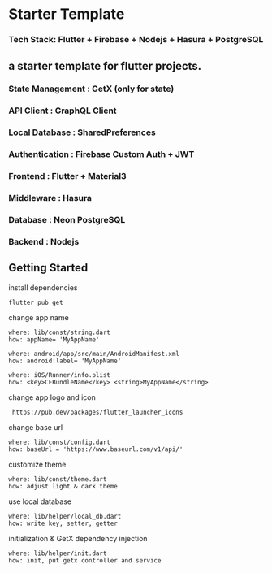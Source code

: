 # Starter Template

### Tech Stack: Flutter + Firebase + Nodejs + Hasura + PostgreSQL

## a starter template for flutter projects.

### State Management : GetX (only for state)
### API Client : GraphQL Client
### Local Database : SharedPreferences
### Authentication : Firebase Custom Auth + JWT
### Frontend : Flutter + Material3
### Middleware : Hasura
### Database : Neon PostgreSQL
### Backend : Nodejs


## Getting Started
install dependencies
 ```
 flutter pub get
 ```

change app name
 ```
 where: lib/const/string.dart
 how: appName= 'MyAppName'
 
 where: android/app/src/main/AndroidManifest.xml
 how: android:label= 'MyAppName'
 
 where: iOS/Runner/info.plist
 how: <key>CFBundleName</key> <string>MyAppName</string>
 
 ```

change app logo and icon
 ```
  https://pub.dev/packages/flutter_launcher_icons
 ```

change base url
 ```
 where: lib/const/config.dart
 how: baseUrl = 'https://www.baseurl.com/v1/api/'
 ```

customize theme
 ```
 where: lib/const/theme.dart
 how: adjust light & dark theme
 ```

use local database
 ```
 where: lib/helper/local_db.dart
 how: write key, setter, getter
 ```

initialization & GetX dependency injection
 ```
 where: lib/helper/init.dart
 how: init, put getx controller and service
 ```
